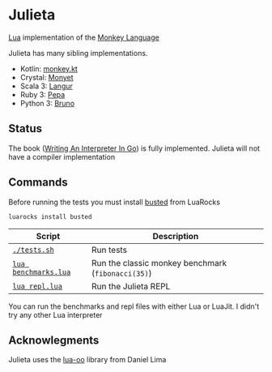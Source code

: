 # Julieta

[Lua](https://www.lua.org/) implementation of the [Monkey Language](https://monkeylang.org/)

Julieta has many sibling implementations.

* Kotlin: [monkey.kt](https://github.com/MarioAriasC/monkey.kt)
* Crystal: [Monyet](https://github.com/MarioAriasC/monyet)
* Scala 3: [Langur](https://github.com/MarioAriasC/langur)
* Ruby 3: [Pepa](https://github.com/MarioAriasC/pepa)
* Python 3: [Bruno](https://github.com/MarioAriasC/bruno)

## Status

The book ([Writing An Interpreter In Go](https://interpreterbook.com/)) is fully implemented. Julieta will not have a
compiler implementation

## Commands

Before running the tests you must install [busted](olivinelabs.com/busted/) from LuaRocks

```shell
luarocks install busted
```

| Script                               | Description                                        |
|--------------------------------------|----------------------------------------------------|
| [`./tests.sh`](tests.sh)             | Run tests                                          |
| [`lua benchmarks.lua`](benchmarks.lua) | Run the classic monkey benchmark (`fibonacci(35)`) |
| [`lua repl.lua`](repl.lua)             | Run the Julieta REPL                               |

You can run the benchmarks and repl files with either Lua or LuaJit. I didn't try any other Lua interpreter

## Acknowlegments 

Julieta uses the [lua-oo](https://github.com/limadm/lua-oo) library from Daniel Lima 
